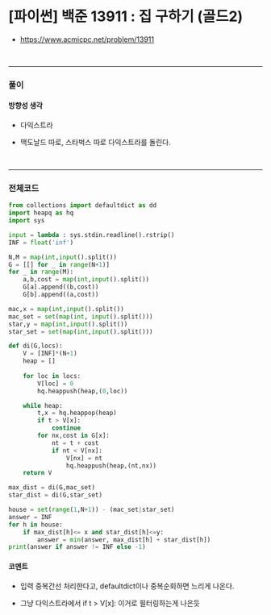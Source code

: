 # **\[파이썬\] 백준 13911 : 집 구하기 (골드2)**
* https://www.acmicpc.net/problem/13911
<br>


---

### **풀이**

#### **방향성 생각**
* 다익스트라

* 맥도날드 따로, 스타벅스 따로 다익스트라를 돌린다.

<br>

---

### **전체코드**
```python
from collections import defaultdict as dd
import heapq as hq
import sys

input = lambda : sys.stdin.readline().rstrip()
INF = float('inf')

N,M = map(int,input().split())
G = [[] for _ in range(N+1)]
for _ in range(M):
    a,b,cost = map(int,input().split())
    G[a].append((b,cost))
    G[b].append((a,cost))

mac,x = map(int,input().split())
mac_set = set(map(int, input().split()))
star,y = map(int,input().split())
star_set = set(map(int,input().split()))

def di(G,locs):
    V = [INF]*(N+1)
    heap = []
    
    for loc in locs:
        V[loc] = 0
        hq.heappush(heap,(0,loc))

    while heap:
        t,x = hq.heappop(heap)
        if t > V[x]:
            continue
        for nx,cost in G[x]:
            nt = t + cost
            if nt < V[nx]:
                V[nx] = nt
                hq.heappush(heap,(nt,nx))
    return V

max_dist = di(G,mac_set)
star_dist = di(G,star_set)

house = set(range(1,N+1)) - (mac_set|star_set)
answer = INF
for h in house:
    if max_dist[h]<= x and star_dist[h]<=y:
        answer = min(answer, max_dist[h] + star_dist[h])
print(answer if answer != INF else -1)
```

#### **코멘트**

* 입력 중복간선 처리한다고, defaultdict이나 중복순회하면 느리게 나온다.
  
* 그냥 다익스트라에서 if t > V[x]: 이거로 필터링하는게 나은듯